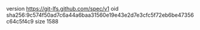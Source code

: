 version https://git-lfs.github.com/spec/v1
oid sha256:9c574f50ad7c6a44a6baa31560e19e43e2d7e3cfc5f72eb6be47356c64c5f4c9
size 1588
